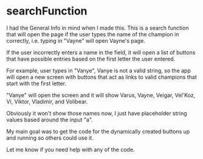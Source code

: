 searchFunction
==============

I had the General Info in mind when I made this. This is a search function that will open the page if the user 
types the name of the champion in correctly, i.e. typing in "Vayne" will open Vayne's page. 

If the user incorrectly enters a name in the field, it will open a list of buttons that have possible entries based on the first letter the user entered.

For example, user types in "Vanye", Vanye is not a valid string, so the app will open a new screen with buttons that act as links to valid champions that start with the first letter. 

"Vanye" will open the screen and it will show Varus, Vayne, Veigar, Vel'Koz, Vi, Viktor, Vladimir, and Volibear. 

Obviously it won't show those names now, I just have placeholder string values based around the input "a". 

My main goal was to get the code for the dynamically created buttons up and running so others could use it. 

Let me know if you need help with any of the code. 
